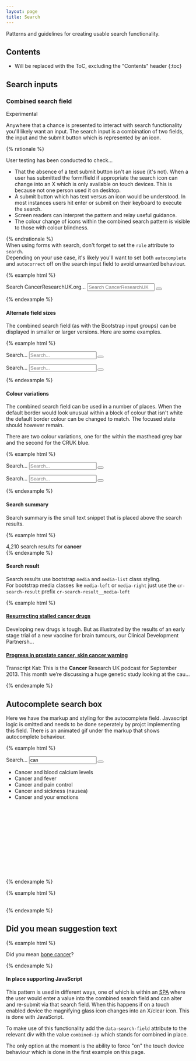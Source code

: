 ```yaml
---
layout: page
title: Search
---
```


Patterns and guidelines for creating usable search functionality.

## Contents

* Will be replaced with the ToC, excluding the "Contents" header
{:toc}

## Search inputs

### Combined search field

<span class="label label-danger">Experimental</span>

Anywhere that a chance is presented to interact with search functionality you'll likely want an input. The search input is a combination of two fields, the input and the submit button which is represented by an icon.

{% rationale %}
<p>User testing has been conducted to check...</p>
<ul>
  <li>That the absence of a text submit button isn't an issue (it's not). When a user has submitted the form/field if appropriate the search icon can change into an X which is only available on touch devices. This is because not one person used it on desktop.</li>
  <li>A submit button which has text versus an icon would be understood. In most instances users hit enter or submit on their keyboard to execute the search.</li>
  <li>Screen readers can interpret the pattern and relay useful guidance.</li>
  <li>The colour change of icons within the combined search pattern is visible to those with colour blindness.</li>
</ul>
{% endrationale %}

<div class="alert alert-warning" role="alert">When using forms with search, don't forget to set the <code>role</code> attribute to <code>search</code>.</div>

<div class="alert alert-warning" role="alert">Depending on your use case, it's likely you'll want to set both <code>autocomplete</code> and <code>autocorrect</code> off on the search input field to avoid unwanted behaviour.</div>

{% example html %}
<div class="row">
  <div class="col-xs-6">
    <form role="search" action="#" id="search-field-combined-example">
      <div class="cr-input-group cr-search-input" data-search-field="combined-ip" data-force_touch_device="true">
        <label for="search-input" id="search-label">Search CancerResearchUK.org...</label>
        <input type="search" class="cr-input-group__input cr-search-input__input" id="search-input" placeholder="Search CancerResearchUK.org..." aria-describedby="search-label" autocomplete="off" autocorrect="off">
        <span class="cr-input-group__button cr-search-input__button">
          <button type="submit" class="btn" aria-label="Submit your search"><span class="cr-input-group__icon" aria-hidden="true"></span></button>
        </span>
      </div>
    </form>
  </div>
</div>
{% endexample %}

#### Alternate field sizes

The combined search field (as with the Bootstrap input groups) can be displayed in smaller or larger versions. Here are some examples.

{% example html %}
<div class="row">
  <div class="col-xs-12">
    <form role="search" action="#" id="search-field-combined-example-2">
      <div class="cr-input-group cr-input-group--lg cr-search-input">
        <label for="search-input-2" id="search-label-2">Search...</label>
        <input type="search" class="cr-input-group__input cr-search-input__input" id="search-input-2" placeholder="Search..." aria-describedby="search-label-2" autocomplete="off" autocorrect="off">
        <span class="cr-input-group__button cr-search-input__button">
          <button type="submit" class="btn" aria-label="Submit your search"><span class="cr-input-group__icon" aria-hidden="true"></span></button>
        </span>
      </div>
    </form>
  </div>
</div>

<div class="row">
  <div class="col-xs-4">
    <form role="search" action="#" id="search-field-combined-example-3">
      <div class="cr-input-group cr-input-group--sm cr-search-input">
        <label for="search-input-3" id="search-label-3">Search...</label>
        <input type="search" class="cr-input-group__input cr-search-input__input" id="search-input-3" placeholder="Search..." aria-describedby="search-label" autocomplete="off" autocorrect="off">
        <span class="cr-input-group__button cr-search-input__button">
          <button type="submit" class="btn" aria-label="Submit your search"><span class="cr-input-group__icon" aria-hidden="true"></span></button>
        </span>
      </div>
    </form>
  </div>
</div>
{% endexample %}


#### Colour variations

The combined search field can be used in a number of places. When the default border would look unusual within a block of colour that isn't white the default border colour can be changed to match. The focused state should however remain.

There are two colour variations, one for the within the masthead grey bar and the second for the CRUK blue.

{% example html %}
<div class="row">
  <div class="col-xs-6">
    <form role="search" action="#" id="search-field-combined-example-4">
      <div class="cr-input-group cr-search-input cr-input-group--primary">
        <label for="search-input-4" id="search-label-4">Search...</label>
        <input type="search" class="cr-input-group__input cr-search-input__input" id="search-input-4" placeholder="Search..." aria-describedby="search-label-2" autocomplete="off" autocorrect="off">
        <span class="cr-input-group__button cr-search-input__button">
          <button type="submit" class="btn" aria-label="Submit your search"><span class="cr-input-group__icon" aria-hidden="true"></span></button>
        </span>
      </div>
    </form>
  </div>
</div>

<div class="row">
  <div class="col-xs-4">
    <form role="search" action="#" id="search-field-combined-example-5">
      <div class="cr-input-group cr-input-group--sm cr-search-input cr-input-group--masthead">
        <label for="search-input-5" id="search-label-5">Search...</label>
        <input type="search" class="cr-input-group__input cr-search-input__input" id="search-input-5" placeholder="Search..." aria-describedby="search-label" autocomplete="off" autocorrect="off">
        <span class="cr-input-group__button cr-search-input__button">
          <button type="submit" class="btn" aria-label="Submit your search"><span class="cr-input-group__icon" aria-hidden="true"></span></button>
        </span>
      </div>
    </form>
  </div>
</div>
{% endexample %}


#### Search summary

Search summary is the small text snippet that is placed above the search results.

{% example html %}
<div class="cr-search-summary">
  <div class="cr-search-summary__info">
    4,210 search results for <strong>cancer</strong>
  </div>
</div>
{% endexample %}


#### Search result

Search results use bootstrap <code>media</code> and <code>media-list</code> class styling.<br />
For bootstrap media classes lke <code>media-left</code> or <code>media-right</code> just use the <code>cr-search-result</code> prefix <code>cr-search-result__media-left</code>

{% example html %}
<article class="cr-search-result">
  <div class="cr-search-result__media-body">
    <h4 class="cr-search-result__title">
      <a class="cr-search-result__link" href="http://www.cancerresearchuk.org/node/38191">Resurrecting stalled cancer drugs</a>
    </h4>
    <p class="cr-search-result__excerpt">
      Developing new drugs is tough. But as illustrated by the results of an early stage trial of a new vaccine for brain tumours, our Clinical Development Partnersh…
     </p>
   </div>
 </article>
 <article class="cr-search-result">
  <div class="cr-search-result__media-body">
    <h4 class="cr-search-result__title">
      <a class="cr-search-result__link" href="http://www.cancerresearchuk.org/node/28266">Progress in prostate cancer, skin cancer warning</a>
    </h4>
    <p class="cr-search-result__excerpt">
      Transcript Kat: This is the <strong>Cancer</strong> Research UK podcast for September 2013. This month we’re discussing a huge genetic study looking at the cau…
    </p>
   </div>
 </article>
{% endexample %}

## Autocomplete search box

Here we have the markup and styling for the autocomplete field. Javascript logic is omitted and needs to be done seperately by projct implementing this field.
There is an animated gif under the markup that shows autocomplete behaviour.

{% example html %}
<div class="cr-input-group cr-input-group--lg cr-search-input cr-input-group--focused">
  <label for="search-input" id="search-label">Search...</label>
  <input type="search" data-qa="query" id="search-input" class="cr-input-group__input cr-search-input__input" placeholder="Search..." value="can" aria-describedby="search-label" autocomplete="off" autocorrect="off" tabindex="1">
  <span class="cr-input-group__button cr-search-input__button">
    <button type="submit" class="btn" aria-label="Submit your search" data-qa="submit">
      <span class="cr-input-group__icon glyphicon glyphicon-search" aria-hidden="true"></span>
    </button>
  </span>
  <ul class="cr-autocomplete">
    <li class="cr-autocomplete__list-item">Cancer and blood calcium levels</li>
    <li class="cr-autocomplete__list-item">Cancer and fever</li>
    <li class="cr-autocomplete__list-item">Cancer and pain control</li>
    <li class="cr-autocomplete__list-item">Cancer and sickness (nausea)</li>
    <li class="cr-autocomplete__list-item">Cancer and your emotions</li>
  </ul>
</div>
<div style="height:200px;width: 100%;">
  &nbsp;
</div>
{% endexample %}

{% example html %}
<div class="autocomplete-animated-gif">
  &nbsp;
</div>
{% endexample %}

## Did you mean suggestion text

{% example html %}
<p class="cr-did-you-mean">
  Did you mean&nbsp;<a href="#t" class="cr-did-you-mean__link">bone cancer</a>?
</p>
{% endexample %}

#### In place supporting JavaScript

This pattern is used in different ways, one of which is within an <abbr title="Single Page Application">SPA</abbr> where the user would enter a value into the combined search field and can alter and re-submit via that search field. When this happens if on a touch enabled device the magnifying glass icon changes into an X/clear icon. This is done with JavaScript.

To make use of this functionality add the <code>data-search-field</code> attribute to the relevant div with the value <code>combined-ip</code> which stands for combined in place.

<code><div class="cr-input-group cr-search-input" data-search-field="combined-ip"></code>

The only option at the moment is the ability to force "on" the touch device behaviour which is done in the first example on this page.


